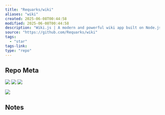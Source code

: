 ```yaml
---
title: "Requarks/wiki"
aliases: "wiki"
created: 2025-06-08T00:44:58
modified: 2025-06-08T00:44:58
description: "Wiki.js | A modern and powerful wiki app built on Node.js"
source: "https://github.com/Requarks/wiki"
tags:
  - "star"
tags-link:
type: "repo"
---
```

## Repo Meta

![](https://img.shields.io/github/stars/Requarks/wiki?style=for-the-badge&label=stars) ![](https://img.shields.io/github/repo-size/Requarks/wiki?style=for-the-badge&label=size) ![](https://img.shields.io/github/created-at/Requarks/wiki?style=for-the-badge&label=since)

[![](https://github-readme-stats.vercel.app/api/pin/?username=Requarks&repo=wiki&bg_color=00000000)](https://github.com/Requarks/wiki)

## Notes

